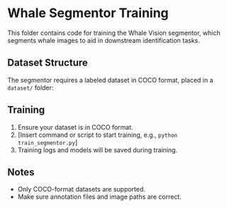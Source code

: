 # Whale Segmentor Training

This folder contains code for training the Whale Vision segmentor, which segments whale images to aid in downstream identification tasks.

## Dataset Structure

The segmentor requires a labeled dataset in COCO format, placed in a `dataset/` folder:

## Training

1. Ensure your dataset is in COCO format.
2. [Insert command or script to start training, e.g., `python train_segmentor.py`]
3. Training logs and models will be saved during training.

## Notes

- Only COCO-format datasets are supported.
- Make sure annotation files and image paths are correct.
